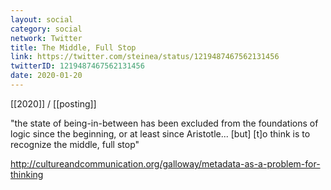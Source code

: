 ```yaml
---
layout: social
category: social
network: Twitter
title: The Middle, Full Stop
link: https://twitter.com/steinea/status/1219487467562131456
twitterID: 1219487467562131456
date: 2020-01-20
---
```


[[2020]] / [[posting]]

"the state of being-in-between has been excluded from the foundations of logic since the beginning, or at least since Aristotle... [but] [t]o think is to recognize the middle, full stop"

<http://cultureandcommunication.org/galloway/metadata-as-a-problem-for-thinking>
